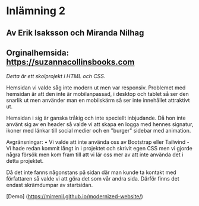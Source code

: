 # Inlämning 2
## Av Erik Isaksson och Miranda Nilhag
## Orginalhemsida: https://suzannacollinsbooks.com

*Detta är ett skolprojekt i HTML och CSS.*

Hemsidan vi valde såg inte modern ut men var responsiv. 
Problemet med hemsidan är att den inte är mobilanpassad, i desktop och tablet så ser den snarlik ut men använder man en mobilskärm så ser inte innehållet attraktivt ut. 

Hemsidan i sig är ganska tråkig och inte speciellt inbjudande.
Då hon inte använt sig av en header så valde vi att skapa en logga med hennes signatur, ikoner med länkar till social medier och en "burger" sidebar med animation.

Avgränsningar:
• Vi valde att inte använda oss av Bootstrap eller Tailwind
-Vi hade redan kommit långt in i projektet och skrivit egen CSS men vi gjorde några försök men kom fram till att vi lär oss mer av att inte använda det i detta projektet.


Då det inte fanns någonstans på sidan där man kunde ta kontakt med författaren så valde vi att göra det som vår andra sida. 
Därför finns det endast skrämdumpar av startsidan.

[Demo] (https://mirrenil.github.io/modernized-website/)
